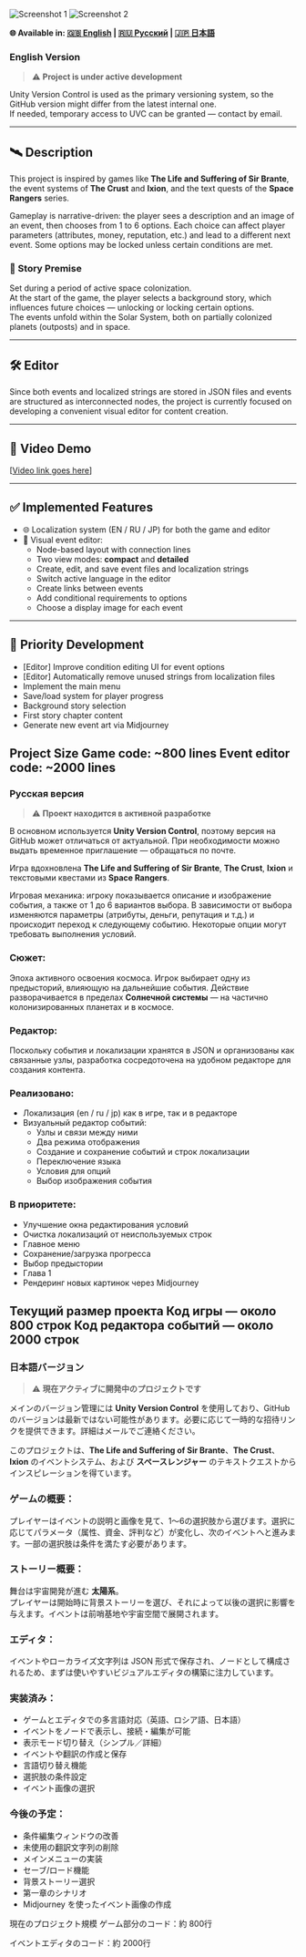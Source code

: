 ![Screenshot 1](screenshots/screenshot1.png)
![Screenshot 2](screenshots/screenshot2.png)

**🌐 Available in: [🇬🇧 English](#english-version) | [🇷🇺 Русский](#русская-версия) | [🇯🇵 日本語](#日本語バージョン)**

### English Version

> ⚠️ **Project is under active development**

Unity Version Control is used as the primary versioning system, so the GitHub version might differ from the latest internal one.  
If needed, temporary access to UVC can be granted — contact by email.

---

## 🛰️ Description

This project is inspired by games like **The Life and Suffering of Sir Brante**, the event systems of **The Crust** and **Ixion**, and the text quests of the **Space Rangers** series.

Gameplay is narrative-driven: the player sees a description and an image of an event, then chooses from 1 to 6 options. Each choice can affect player parameters (attributes, money, reputation, etc.) and lead to a different next event. Some options may be locked unless certain conditions are met.

### 🌌 Story Premise

Set during a period of active space colonization.  
At the start of the game, the player selects a background story, which influences future choices — unlocking or locking certain options.  
The events unfold within the Solar System, both on partially colonized planets (outposts) and in space.

---

## 🛠️ Editor

Since both events and localized strings are stored in JSON files and events are structured as interconnected nodes, the project is currently focused on developing a convenient visual editor for content creation.

---

## 🎥 Video Demo

[[Video link goes here](https://youtu.be/syBOmy79DQo)]

---

## ✅ Implemented Features

- 🌐 Localization system (EN / RU / JP) for both the game and editor
- 🧩 Visual event editor:
  - Node-based layout with connection lines
  - Two view modes: **compact** and **detailed**
  - Create, edit, and save event files and localization strings
  - Switch active language in the editor
  - Create links between events
  - Add conditional requirements to options
  - Choose a display image for each event

---

## 🚧 Priority Development

- [Editor] Improve condition editing UI for event options
- [Editor] Automatically remove unused strings from localization files
- Implement the main menu
- Save/load system for player progress
- Background story selection
- First story chapter content
- Generate new event art via Midjourney

Project Size
Game code: ~800 lines
Event editor code: ~2000 lines
---

### Русская версия

> ⚠️ **Проект находится в активной разработке**

В основном используется **Unity Version Control**, поэтому версия на GitHub может отличаться от актуальной. При необходимости можно выдать временное приглашение — обращаться по почте.

Игра вдохновлена **The Life and Suffering of Sir Brante**, **The Crust**, **Ixion** и текстовыми квестами из **Space Rangers**.

Игровая механика: игроку показывается описание и изображение события, а также от 1 до 6 вариантов выбора. В зависимости от выбора изменяются параметры (атрибуты, деньги, репутация и т.д.) и происходит переход к следующему событию. Некоторые опции могут требовать выполнения условий.

### Сюжет:

Эпоха активного освоения космоса. Игрок выбирает одну из предысторий, влияющую на дальнейшие события. Действие разворачивается в пределах **Солнечной системы** — на частично колонизированных планетах и в космосе.

### Редактор:

Поскольку события и локализации хранятся в JSON и организованы как связанные узлы, разработка сосредоточена на удобном редакторе для создания контента.

### Реализовано:

- Локализация (en / ru / jp) как в игре, так и в редакторе
- Визуальный редактор событий:
  - Узлы и связи между ними
  - Два режима отображения
  - Создание и сохранение событий и строк локализации
  - Переключение языка
  - Условия для опций
  - Выбор изображения события

### В приоритете:

- Улучшение окна редактирования условий
- Очистка локализаций от неиспользуемых строк
- Главное меню
- Сохранение/загрузка прогресса
- Выбор предыстории
- Глава 1
- Рендеринг новых картинок через Midjourney

Текущий размер проекта
Код игры — около 800 строк
Код редактора событий — около 2000 строк
---

### 日本語バージョン

> ⚠️ **現在アクティブに開発中のプロジェクトです**

メインのバージョン管理には **Unity Version Control** を使用しており、GitHub のバージョンは最新ではない可能性があります。必要に応じて一時的な招待リンクを提供できます。詳細はメールでご連絡ください。

このプロジェクトは、**The Life and Suffering of Sir Brante**、**The Crust**、**Ixion** のイベントシステム、および **スペースレンジャー** のテキストクエストからインスピレーションを得ています。

### ゲームの概要：

プレイヤーはイベントの説明と画像を見て、1〜6の選択肢から選びます。選択に応じてパラメータ（属性、資金、評判など）が変化し、次のイベントへと進みます。一部の選択肢は条件を満たす必要があります。

### ストーリー概要：

舞台は宇宙開発が進む **太陽系**。  
プレイヤーは開始時に背景ストーリーを選び、それによって以後の選択に影響を与えます。イベントは前哨基地や宇宙空間で展開されます。

### エディタ：

イベントやローカライズ文字列は JSON 形式で保存され、ノードとして構成されるため、まずは使いやすいビジュアルエディタの構築に注力しています。

### 実装済み：

- ゲームとエディタでの多言語対応（英語、ロシア語、日本語）
- イベントをノードで表示し、接続・編集が可能
- 表示モード切り替え（シンプル／詳細）
- イベントや翻訳の作成と保存
- 言語切り替え機能
- 選択肢の条件設定
- イベント画像の選択

### 今後の予定：

- 条件編集ウィンドウの改善
- 未使用の翻訳文字列の削除
- メインメニューの実装
- セーブ/ロード機能
- 背景ストーリー選択
- 第一章のシナリオ
- Midjourney を使ったイベント画像の作成

現在のプロジェクト規模
ゲーム部分のコード：約 800行

イベントエディタのコード：約 2000行
